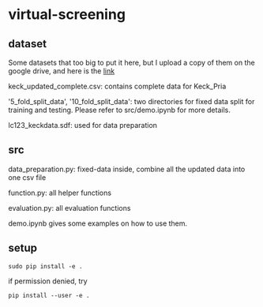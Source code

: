# virtual-screening

## dataset

Some datasets that too big to put it here, but I upload a copy of them on the google drive, and here is the [link](https://drive.google.com/drive/folders/0B7r_bc_dhXLYLVctbC0zRnY4ZWM?usp=sharing)

keck_updated_complete.csv: contains complete data for Keck_Pria

'5_fold_split_data', '10_fold_split_data': two directories for fixed data split for training and testing. Please refer to src/demo.ipynb for more details.

lc123_keckdata.sdf: used for data preparation

## src

data_preparation.py: fixed-data inside, combine all the updated data into one csv file

function.py: all helper functions

evaluation.py: all evaluation functions

demo.ipynb gives some examples on how to use them.

## setup

`sudo pip install -e .`

if permission denied, try

`pip install --user -e .`